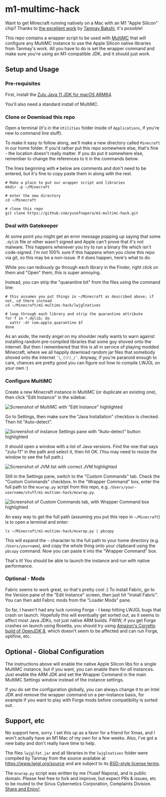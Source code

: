 # m1-multimc-hack

Want to get Minecraft running natively on a Mac with an M1 "Apple Silicon" chip? Thanks to [the excellent work](https://gist.github.com/tanmayb123/d55b16c493326945385e815453de411a) by [Tanmay Bakshi](https://gist.github.com/tanmayb123), it's possible!

This repo contains a wrapper script to be used with [MultiMC](https://multimc.org) that will configure any MultiMC instance to use the Apple Silicon native libraries from Tanmay's work. All you have to do is set the wrapper command and make sure you're using an M1-compatible JDK, and it should just work.

## Setup and Usage

### Pre-requisites

First, install the [Zulu Java 11 JDK for macOS ARM64](https://cdn.azul.com/zulu/bin/zulu11.43.1015-ca-jdk11.0.9.1-macos_aarch64.dmg).

You'll also need a standard install of MultiMC.

### Clone or Download this repo

Open a terminal (it's in the `Utilities` folder inside of `Applications`, if you're new to command line stuff).

To make it easy to follow along, we'll make a new directory called `Minecraft` in our home folder. If you'd rather put this repo somewhere else, that's fine - the location doesn't really matter. If you do put it somewhere else, remember to change the references to it in the commands below.

The lines beginning with `#` below are comments and don't need to be entered, but it's fine to copy paste them in along with the rest.

```shell
# Make a place to put our wrapper script and libraries
mkdir -p ~/Minecraft

# enter the new directory
cd ~/Minecraft

# clone this repo
git clone https://github.com/yusefnapora/m1-multimc-hack.git
```

### Deal with Gatekeeper

At some point you might get an error message popping up saying that some `.dylib` file or other wasn't
signed and Apple can't prove that it's not malware. This happens whenever you try to run a binary file which isn't code-signed. I'm not 100% sure if this happens when you clone this repo via git, so this may be a non-issue. If it does happen, here's what to do.

While you can tediously go through each library in the Finder, right click on them and "Open" them, this is super annoying. 

Instead, you can strip the "quarantine bit" from the files using the command line:

```shell
# this assumes you put things in ~/Minecraft as described above; if not, cd there instead
cd ~/Minecraft/m1-multimc-hack/lwjglnatives

# loop through each library and strip the quarantine attribute
for f in *.dylib; do                    
  xattr -dr com.apple.quarantine $f
done
```

As an aside, the nerdy angel on my shoulder really wants to warn against installing random pre-compiled libraries that some guy shoved onto the internet. But then I remembered that this is all in service of playing modded Minecraft, where we all happily download random jar files that somebody shoved onto the internet `¯\_(ツ)_/¯`. Anyway, if you're paranoid enough to care, chances are pretty good you can figure out how to compile LWJGL on your own :)

### Configure MultiMC

Create a new Minecraft instance in MultiMC (or duplicate an existing one), then click "Edit Instance" in the sidebar.

![Screenshot of MultiMC with "Edit Instance" highlighted](./screenshots/edit-instance.png)

Go to Settings, then make sure the "Java Installation" checkbox is checked. Then hit "Auto-detect".

![Screenshot of instance Settings pane with "Auto-detect" button highlighted](./screenshots/detect-jvm.png)

It should open a window with a list of Java versions. Find the one that says "zulu-11" in the path and select it, then hit OK. (You may need to resize the window to see the full path.)

![Screenshot of JVM list with correct JVM highlighted](./screenshots/select-zulu-jvm.png)

Still in the Settings pane, switch to the "Custom Commands" tab. Check the "Custom Commands" checkbox. In the "Wrapper Command" box, enter the full path to the `mcwrap.py` script from this repo, e.g. `/Users/your-username/stuff/m1-multimc-hack/mcwrap.py`.

![Screenshot of Custom Commands tab, with Wrapper Command box highlighted](./screenshots/custom-command.png)

An easy way to get the full path (assuming you put this repo in `~/Minecraft`) is to open a terminal and enter:

```shell
ls ~/Minecraft/m1-multimc-hack/mcwrap.py | pbcopy
```

This will expand the `~` character to the full path to your home directory (e.g. `/Users/yourname`), and copy the whole thing onto your clipboard using the `pbcopy` command. Now you can paste it into the "Wrapper Command" box.

That's it! You should be able to launch the instance and run with native performance.

### Optional - Mods

Fabric seems to work great, so that's pretty cool :) To install Fabric, go to the Version pane of the "Edit Instance" screen, then just hit "Install Fabric". You can then add Fabric mods from the "Loader Mods" pane.

So far, I haven't had any luck running Forge - I keep hitting LWJGL bugs that crash on launch. Hopefully this will eventually get sorted out, as it seems to affect most Java JDKs, not just native ARM builds. FWIW, if you get Forge crashes on launch using Rosetta, you should try using [Amazon's Corretto build of OpenJDK 8](https://docs.aws.amazon.com/corretto/latest/corretto-8-ug/downloads-list.html), which doesn't seem to be affected and can run Forge, optifine, etc.

## Optional - Global Configuration

The instructions above will enable the native Apple Silicon libs for a single MultiMC instance, but if you want, you can enable them for _all_ instances. Just enable the ARM JDK and set the Wrapper Command in the main MultiMC Settings window instead of the instance settings.

If you do set the configuration globally, you can always change it to an Intel JDK and remove the wrapper command on a per-instance basis, for example if you want to play with Forge mods before compatibility is sorted out.

## Support, etc

No support here, sorry. I set this up as a favor for a friend for Xmas, and I won't actually have an M1 Mac of my own for a few weeks. Also, I've got a new baby and don't really have time to help.

The files `lwjglfat.jar` and all libraries in the `lwjglnatives` folder were compiled by Tanmay from the source available at https://www.lwjgl.org/source and are subject to its [BSD-style license terms](https://github.com/LWJGL/lwjgl3/blob/master/LICENSE.md).

The `mcwrap.py` script was written by me (Yusef Napora), and is public domain. Please feel free to fork and improve, but expect PRs & issues, etc to be routed to the Sirius Cybernetics Corporation, Complaints Division. [Share and Enjoy!](https://hitchhikers.fandom.com/wiki/Share_and_Enjoy). 
